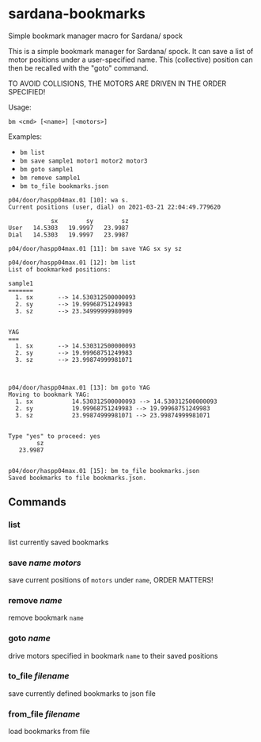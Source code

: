 # sardana-bookmarks
Simple bookmark manager macro for Sardana/ spock


This is a simple bookmark manager for Sardana/ spock. It can save a list of motor positions under a user-specified name. This (collective) position can then be recalled with the "goto" command.

TO AVOID COLLISIONS, THE MOTORS ARE DRIVEN IN THE ORDER SPECIFIED!

Usage:

`bm <cmd> [<name>] [<motors>]`

Examples:
* `bm list`
* `bm save sample1 motor1 motor2 motor3`
* `bm goto sample1`
* `bm remove sample1`
* `bm to_file bookmarks.json`


```
p04/door/haspp04max.01 [10]: wa s.
Current positions (user, dial) on 2021-03-21 22:04:49.779620

            sx        sy        sz
User   14.5303   19.9997   23.9987
Dial   14.5303   19.9997   23.9987

p04/door/haspp04max.01 [11]: bm save YAG sx sy sz

p04/door/haspp04max.01 [12]: bm list
List of bookmarked positions:

sample1
=======
  1. sx       --> 14.530312500000093
  2. sy       --> 19.99968751249983
  3. sz       --> 23.34999999980909


YAG
===
  1. sx       --> 14.530312500000093
  2. sy       --> 19.99968751249983
  3. sz       --> 23.99874999981071



p04/door/haspp04max.01 [13]: bm goto YAG
Moving to bookmark YAG:
  1. sx           14.530312500000093 --> 14.530312500000093
  2. sy           19.99968751249983 --> 19.99968751249983
  3. sz           23.99874999981071 --> 23.99874999981071


Type "yes" to proceed: yes
        sz
   23.9987


p04/door/haspp04max.01 [15]: bm to_file bookmarks.json
Saved bookmarks to file bookmarks.json.
```

## Commands

### list
list currently saved bookmarks
### save *name motors*
save current positions of `motors` under `name`, ORDER MATTERS!
### remove *name*
remove bookmark `name`
### goto *name*
drive motors specified in bookmark `name` to their saved positions
### to_file *filename*
save currently defined bookmarks to json file
### from_file *filename*
load bookmarks from file
